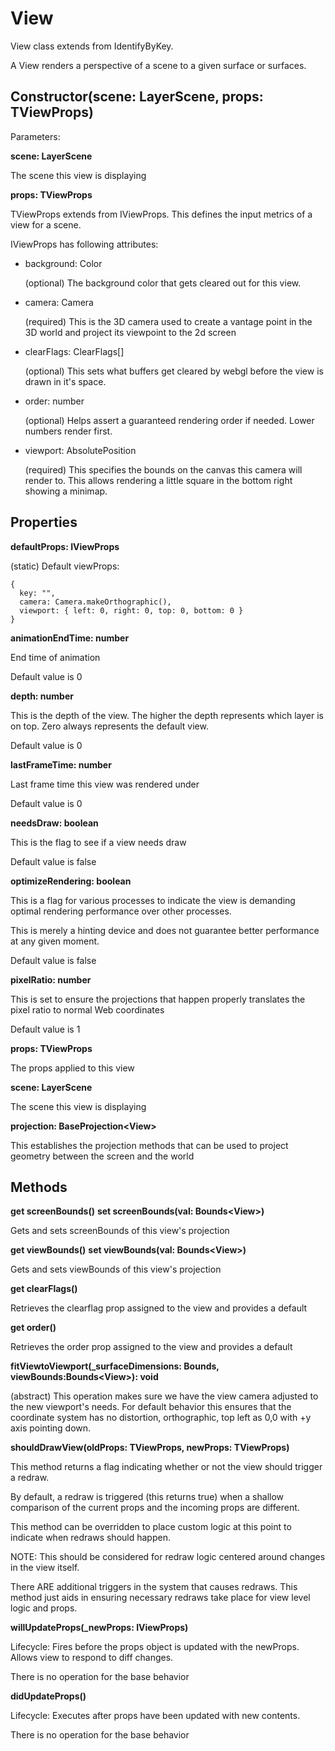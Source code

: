 # View 

View class extends from IdentifyByKey.

A View renders a perspective of a scene to a given surface or surfaces.

## Constructor(scene: LayerScene, props: TViewProps)

Parameters:

**scene: LayerScene**

The scene this view is displaying

**props: TViewProps**

TViewProps extends from IViewProps. This defines the input metrics of a view for a scene.

IViewProps has following attributes:

* background: Color

  (optional) The background color that gets cleared out for this view.

* camera: Camera

  (required) This is the 3D camera used to create a vantage point in the 3D world and project its viewpoint to the 2d screen

* clearFlags: ClearFlags[]

  (optional) This sets what buffers get cleared by webgl before the view is drawn in it's space.

* order: number

  (optional) Helps assert a guaranteed rendering order if needed. Lower numbers render first.

* viewport: AbsolutePosition

  (required) This specifies the bounds on the canvas this camera will render to. This allows rendering a little square in the bottom right showing a minimap.

## Properties

**defaultProps: IViewProps**

(static) Default viewProps:

```
{
  key: "",
  camera: Camera.makeOrthographic(),
  viewport: { left: 0, right: 0, top: 0, bottom: 0 }
}
```

**animationEndTime: number**

End time of animation

Default value is 0

**depth: number**

This is the depth of the view. The higher the depth represents which layer is on top. Zero always represents the default view.

Default value is 0

**lastFrameTime: number**

Last frame time this view was rendered under

Default value is 0

**needsDraw: boolean**

This is the flag to see if a view needs draw

Default value is false

**optimizeRendering: boolean**

This is a flag for various processes to indicate the view is demanding optimal rendering performance over other processes.

This is merely a hinting device and does not guarantee better performance at any given moment.

Default value is false

**pixelRatio: number**

This is set to ensure the projections that happen properly translates the pixel ratio to normal Web coordinates

Default value is 1

**props: TViewProps**

The props applied to this view

**scene: LayerScene**

The scene this view is displaying

**projection: BaseProjection<View<TViewProps>>**

This establishes the projection methods that can be used to project geometry between the screen and the world

## Methods

**get screenBounds()**
**set screenBounds(val: Bounds<View<TViewProps>>)**

Gets and sets screenBounds of this view's projection

**get viewBounds()**
**set viewBounds(val: Bounds<View<TViewProps>>)**

Gets and sets viewBounds of this view's projection

**get clearFlags()**

Retrieves the clearflag prop assigned to the view and provides a default

**get order()**

Retrieves the order prop assigned to the view and provides a default
   
**fitViewtoViewport(_surfaceDimensions: Bounds<never>,    viewBounds:Bounds<View<IViewProps>>): void**

(abstract) This operation makes sure we have the view camera adjusted to the new viewport's needs. For default behavior this ensures that the coordinate system has no distortion, orthographic, top left as 0,0 with +y axis pointing down.

**shouldDrawView(oldProps: TViewProps, newProps: TViewProps)**

This method returns a flag indicating whether or not the view should trigger a redraw.

By default, a redraw is triggered (this returns true) when a shallow comparison of the current props and the incoming props are different.

This method can be overridden to place custom logic at this point to indicate when redraws should happen.

NOTE: This should be considered for redraw logic centered around changes in the view itself.

There ARE additional triggers in the system that causes redraws. This method just aids in ensuring necessary redraws take place for view level logic and props.
  
**willUpdateProps(_newProps: IViewProps)**

Lifecycle: Fires before the props object is updated with the newProps. Allows view to respond to diff changes.

There is no operation for the base behavior

**didUpdateProps()**

Lifecycle: Executes after props have been updated with new contents.

There is no operation for the base behavior

